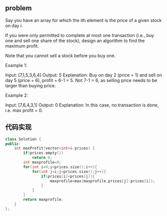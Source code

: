 ## problem
Say you have an array for which the ith element is the price of a given stock on day i.

If you were only permitted to complete at most one transaction (i.e., buy one and sell one share of the stock), design an algorithm to find the maximum profit.

Note that you cannot sell a stock before you buy one.

Example 1:

Input: [7,1,5,3,6,4]
Output: 5
Explanation: Buy on day 2 (price = 1) and sell on day 5 (price = 6), profit = 6-1 = 5.
             Not 7-1 = 6, as selling price needs to be larger than buying price.

Example 2:

Input: [7,6,4,3,1]
Output: 0
Explanation: In this case, no transaction is done, i.e. max profit = 0.

## 代码实现
```C++
class Solution {
public:
    int maxProfit(vector<int>& prices) {
        if(prices.empty())
            return 0;
        int maxprofile=0;
        for(int i=0;i<prices.size();i++){
            for(int j=i;j<prices.size();j++){
                if(prices[i]<prices[j]){
                    maxprofile=max(maxprofile,prices[j]-prices[i]);
                }
            }
        }
        return maxprofile;
    }
};
```
